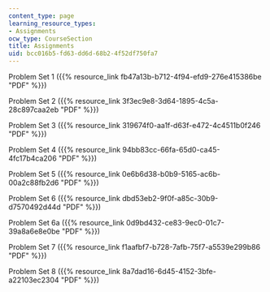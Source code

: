 ```yaml
---
content_type: page
learning_resource_types:
- Assignments
ocw_type: CourseSection
title: Assignments
uid: bcc016b5-fd63-dd6d-68b2-4f52df750fa7
---
```


Problem Set 1 ({{% resource_link fb47a13b-b712-4f94-efd9-276e415386be "PDF" %}})

Problem Set 2 ({{% resource_link 3f3ec9e8-3d64-1895-4c5a-28c897caa2eb "PDF" %}})

Problem Set 3 ({{% resource_link 319674f0-aa1f-d63f-e472-4c4511b0f246 "PDF" %}})

Problem Set 4 ({{% resource_link 94bb83cc-66fa-65d0-ca45-4fc17b4ca206 "PDF" %}})

Problem Set 5 ({{% resource_link 0e6b6d38-b0b9-5165-ac6b-00a2c88fb2d6 "PDF" %}})

Problem Set 6 ({{% resource_link dbd53eb2-9f0f-a85c-30b9-d7570492d44d "PDF" %}})

Problem Set 6a ({{% resource_link 0d9bd432-ce83-9ec0-01c7-39a8a6e8e0be "PDF" %}})

Problem Set 7 ({{% resource_link f1aafbf7-b728-7afb-75f7-a5539e299b86 "PDF" %}})

Problem Set 8 ({{% resource_link 8a7dad16-6d45-4152-3bfe-a22103ec2304 "PDF" %}})